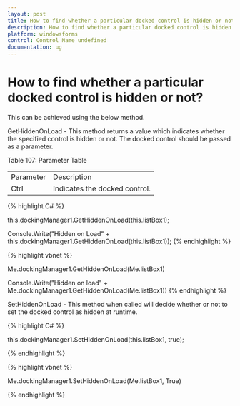 ```yaml
---
layout: post
title: How to find whether a particular docked control is hidden or not
description: How to find whether a particular docked control is hidden or not
platform: windowsforms
control: Control Name undefined
documentation: ug
---
```



# How to find whether a particular docked control is hidden or not?

This can be achieved using the below method.

GetHiddenOnLoad - This method returns a value which indicates whether the specified control is hidden or not. The docked control should be passed as a parameter.

Table 107: Parameter Table

<table>
<tr>
<td>
Parameter</td><td>
Description</td></tr>
<tr>
<td>
Ctrl</td><td>
Indicates the docked control.</td></tr>
</table>


{% highlight C# %}




this.dockingManager1.GetHiddenOnLoad(this.listBox1);

Console.Write("Hidden on Load" + this.dockingManager1.GetHiddenOnLoad(this.listBox1));
{% endhighlight %}


{% highlight vbnet %}




Me.dockingManager1.GetHiddenOnLoad(Me.listBox1)

Console.Write("Hidden on load" + Me.dockingManager1.GetHiddenOnLoad(Me.listBox1))
{% endhighlight %}


SetHiddenOnLoad - This method when called will decide whether or not to set the docked control as hidden at runtime.


{% highlight C# %}



this.dockingManager1.SetHiddenOnLoad(this.listBox1, true);

{% endhighlight %}




{% highlight vbnet %}



Me.dockingManager1.SetHiddenOnLoad(Me.listBox1, True)

{% endhighlight %}


